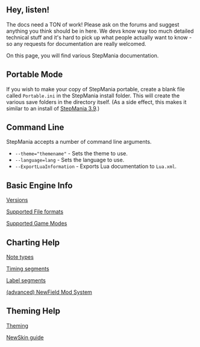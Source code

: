 Hey, listen!
-------
The docs need a TON of work! Please ask on the forums and suggest anything you think should be in here. We devs know way too much detailed technical stuff and it's hard to pick up what people actually want to know - so any requests for documentation are really welcomed.

On this page, you will find various StepMania documentation.


Portable Mode
-------------
If you wish to make your copy of StepMania portable, create a blank file called `Portable.ini` in the StepMania install folder. This will create the various save folders in the directory itself. (As a side effect, this makes it similar to an install of [StepMania 3.9](versions/stepmania-3-9).)

Command Line
------------
StepMania accepts a number of command line arguments.

* `--theme="themename"` - Sets the theme to use.
* `--language=lang` - Sets the language to use.
* `--ExportLuaInformation` - Exports Lua documentation to `Lua.xml`.

Basic Engine Info
------------
[Versions](https://github.com/stepmania/stepmania/wiki/Versions)

[Supported File formats](https://github.com/stepmania/stepmania/wiki/File-Formats)

[Supported Game Modes](https://github.com/stepmania/stepmania/wiki/Supported-Game-Modes)


Charting Help
------------
[Note types](https://github.com/stepmania/stepmania/wiki/Note-Types)

[Timing segments](https://github.com/stepmania/stepmania/wiki/Timing-Segments)

[Label segments](https://github.com/stepmania/stepmania/wiki/Label-segments)

[(advanced) NewField Mod System](https://github.com/stepmania/stepmania/wiki/NewField-mod-system)

Theming Help
------------
[Theming](https://github.com/stepmania/stepmania/wiki/Theming)

[NewSkin guide](https://github.com/stepmania/stepmania/wiki/NewSkin-Guide)
